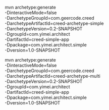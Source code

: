 mvn archetype:generate                                   \
  -DinteractiveMode=false                                \
  -DarchetypeGroupId=com.geercode.creed                  \
  -DarchetypeArtifactId=creed-archetype-simple           \
  -DarchetypeVersion=0.2-SNAPSHOT                        \
  -DgroupId=com.yimei.architect                          \
  -DartifactId=creed-simple-app                          \
  -Dpackage=com.yimei.architect.simple                   \
  -Dversion=1.0-SNAPSHOT
  
mvn archetype:generate                                   \
  -DinteractiveMode=false                                \
  -DarchetypeGroupId=com.geercode.creed                  \
  -DarchetypeArtifactId=creed-archetype-multi            \
  -DarchetypeVersion=0.2-SNAPSHOT                        \
  -DgroupId=com.yimei.architect                          \
  -DartifactId=creed-simple-app                          \
  -Dpackage=com.yimei.architect.simple                   \
  -Dversion=1.0-SNAPSHOT